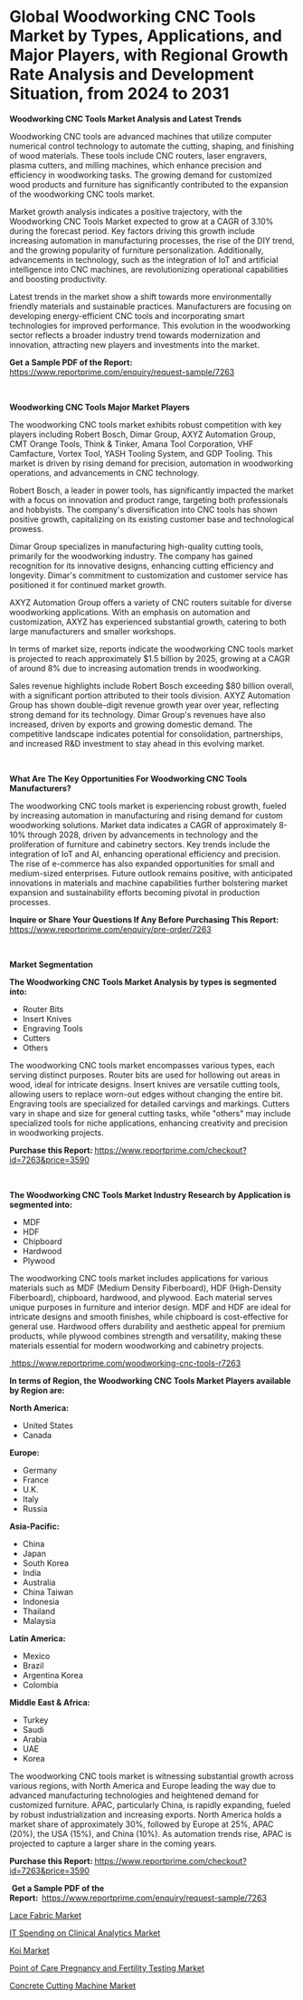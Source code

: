 <p><h1>Global Woodworking CNC Tools Market by Types, Applications, and Major Players, with Regional Growth Rate Analysis and Development Situation, from 2024 to 2031</h1></p><p><strong>Woodworking CNC Tools Market Analysis and Latest Trends</strong></p>
<p><p>Woodworking CNC tools are advanced machines that utilize computer numerical control technology to automate the cutting, shaping, and finishing of wood materials. These tools include CNC routers, laser engravers, plasma cutters, and milling machines, which enhance precision and efficiency in woodworking tasks. The growing demand for customized wood products and furniture has significantly contributed to the expansion of the woodworking CNC tools market.</p><p>Market growth analysis indicates a positive trajectory, with the Woodworking CNC Tools Market expected to grow at a CAGR of 3.10% during the forecast period. Key factors driving this growth include increasing automation in manufacturing processes, the rise of the DIY trend, and the growing popularity of furniture personalization. Additionally, advancements in technology, such as the integration of IoT and artificial intelligence into CNC machines, are revolutionizing operational capabilities and boosting productivity.</p><p>Latest trends in the market show a shift towards more environmentally friendly materials and sustainable practices. Manufacturers are focusing on developing energy-efficient CNC tools and incorporating smart technologies for improved performance. This evolution in the woodworking sector reflects a broader industry trend towards modernization and innovation, attracting new players and investments into the market.</p></p>
<p><strong>Get a Sample PDF of the Report:&nbsp;</strong> <a href="https://www.reportprime.com/enquiry/request-sample/7263?utm_campaign=1119&utm_medium=2&utm_source=Github&utm_content=ia&utm_term=25112024&utm_id=woodworking-cnc-tools">https://www.reportprime.com/enquiry/request-sample/7263</a></p>
<p>&nbsp;</p>
<p><strong>Woodworking CNC Tools Major Market Players</strong></p>
<p><p>The woodworking CNC tools market exhibits robust competition with key players including Robert Bosch, Dimar Group, AXYZ Automation Group, CMT Orange Tools, Think & Tinker, Amana Tool Corporation, VHF Camfacture, Vortex Tool, YASH Tooling System, and GDP Tooling. This market is driven by rising demand for precision, automation in woodworking operations, and advancements in CNC technology.</p><p>Robert Bosch, a leader in power tools, has significantly impacted the market with a focus on innovation and product range, targeting both professionals and hobbyists. The company's diversification into CNC tools has shown positive growth, capitalizing on its existing customer base and technological prowess.</p><p>Dimar Group specializes in manufacturing high-quality cutting tools, primarily for the woodworking industry. The company has gained recognition for its innovative designs, enhancing cutting efficiency and longevity. Dimar's commitment to customization and customer service has positioned it for continued market growth.</p><p>AXYZ Automation Group offers a variety of CNC routers suitable for diverse woodworking applications. With an emphasis on automation and customization, AXYZ has experienced substantial growth, catering to both large manufacturers and smaller workshops.</p><p>In terms of market size, reports indicate the woodworking CNC tools market is projected to reach approximately $1.5 billion by 2025, growing at a CAGR of around 8% due to increasing automation trends in woodworking.</p><p>Sales revenue highlights include Robert Bosch exceeding $80 billion overall, with a significant portion attributed to their tools division. AXYZ Automation Group has shown double-digit revenue growth year over year, reflecting strong demand for its technology. Dimar Group's revenues have also increased, driven by exports and growing domestic demand. The competitive landscape indicates potential for consolidation, partnerships, and increased R&D investment to stay ahead in this evolving market.</p></p>
<p>&nbsp;</p>
<p><strong>What Are The Key Opportunities For Woodworking CNC Tools Manufacturers?</strong></p>
<p><p>The woodworking CNC tools market is experiencing robust growth, fueled by increasing automation in manufacturing and rising demand for custom woodworking solutions. Market data indicates a CAGR of approximately 8-10% through 2028, driven by advancements in technology and the proliferation of furniture and cabinetry sectors. Key trends include the integration of IoT and AI, enhancing operational efficiency and precision. The rise of e-commerce has also expanded opportunities for small and medium-sized enterprises. Future outlook remains positive, with anticipated innovations in materials and machine capabilities further bolstering market expansion and sustainability efforts becoming pivotal in production processes.</p></p>
<p><strong>Inquire or Share Your Questions If Any Before Purchasing This Report:</strong> <a href="https://www.reportprime.com/enquiry/pre-order/7263?utm_campaign=1119&utm_medium=2&utm_source=Github&utm_content=ia&utm_term=25112024&utm_id=woodworking-cnc-tools">https://www.reportprime.com/enquiry/pre-order/7263</a></p>
<p>&nbsp;</p>
<p><strong>Market Segmentation</strong></p>
<p><strong>The Woodworking CNC Tools Market Analysis by types is segmented into:</strong></p>
<p><ul><li>Router Bits</li><li>Insert Knives</li><li>Engraving Tools</li><li>Cutters</li><li>Others</li></ul></p>
<p><p>The woodworking CNC tools market encompasses various types, each serving distinct purposes. Router bits are used for hollowing out areas in wood, ideal for intricate designs. Insert knives are versatile cutting tools, allowing users to replace worn-out edges without changing the entire bit. Engraving tools are specialized for detailed carvings and markings. Cutters vary in shape and size for general cutting tasks, while "others" may include specialized tools for niche applications, enhancing creativity and precision in woodworking projects.</p></p>
<p><strong>Purchase this Report:&nbsp;</strong><a href="https://www.reportprime.com/checkout?id=7263&price=3590&utm_campaign=1119&utm_medium=2&utm_source=Github&utm_content=ia&utm_term=25112024&utm_id=woodworking-cnc-tools">https://www.reportprime.com/checkout?id=7263&price=3590</a></p>
<p>&nbsp;</p>
<p><strong>The Woodworking CNC Tools Market Industry Research by Application is segmented into:</strong></p>
<p><ul><li>MDF</li><li>HDF</li><li>Chipboard</li><li>Hardwood</li><li>Plywood</li></ul></p>
<p><p>The woodworking CNC tools market includes applications for various materials such as MDF (Medium Density Fiberboard), HDF (High-Density Fiberboard), chipboard, hardwood, and plywood. Each material serves unique purposes in furniture and interior design. MDF and HDF are ideal for intricate designs and smooth finishes, while chipboard is cost-effective for general use. Hardwood offers durability and aesthetic appeal for premium products, while plywood combines strength and versatility, making these materials essential for modern woodworking and cabinetry projects.</p></p>
<p><a href="https://www.reportprime.com/woodworking-cnc-tools-r7263?utm_campaign=1119&utm_medium=2&utm_source=Github&utm_content=ia&utm_term=25112024&utm_id=woodworking-cnc-tools">&nbsp;https://www.reportprime.com/woodworking-cnc-tools-r7263</a></p>
<p><strong>In terms of Region, the Woodworking CNC Tools Market Players available by Region are:</strong></p>
<p>
    <p> <strong> North America: </strong>
        <ul>
            <li>United States</li>
            <li>Canada</li>
        </ul>
        </p> 
    <p> <strong> Europe: </strong>
        <ul>
            <li>Germany</li>
            <li>France</li>
            <li>U.K.</li>
            <li>Italy</li>
            <li>Russia</li>
        </ul>
        </p> 
    <p> <strong> Asia-Pacific: </strong>
        <ul>
            <li>China</li>
            <li>Japan</li>
            <li>South Korea</li>
            <li>India</li>
            <li>Australia</li>
            <li>China Taiwan</li>
            <li>Indonesia</li>
            <li>Thailand</li>
            <li>Malaysia</li>
        </ul>
        </p> 
    <p> <strong> Latin America: </strong>
        <ul>
            <li>Mexico</li>
            <li>Brazil</li>
            <li>Argentina Korea</li>
            <li>Colombia</li>
        </ul>
        </p> 
    <p> <strong> Middle East & Africa: </strong>
        <ul>
            <li>Turkey</li>
            <li>Saudi</li>
            <li>Arabia</li>
            <li>UAE</li>
            <li>Korea</li>
        </ul>
    </p>
    </p>
<p><p>The woodworking CNC tools market is witnessing substantial growth across various regions, with North America and Europe leading the way due to advanced manufacturing technologies and heightened demand for customized furniture. APAC, particularly China, is rapidly expanding, fueled by robust industrialization and increasing exports. North America holds a market share of approximately 30%, followed by Europe at 25%, APAC (20%), the USA (15%), and China (10%). As automation trends rise, APAC is projected to capture a larger share in the coming years.</p></p>
<p><strong>Purchase this Report: </strong><a href="https://www.reportprime.com/checkout?id=7263&price=3590&utm_campaign=1119&utm_medium=2&utm_source=Github&utm_content=ia&utm_term=25112024&utm_id=woodworking-cnc-tools">https://www.reportprime.com/checkout?id=7263&price=3590</a></p>
<p>&nbsp;<strong>Get a Sample PDF of the Report:&nbsp;&nbsp;</strong><a href="https://www.reportprime.com/enquiry/request-sample/7263?utm_campaign=1119&utm_medium=2&utm_source=Github&utm_content=ia&utm_term=25112024&utm_id=woodworking-cnc-tools">https://www.reportprime.com/enquiry/request-sample/7263</a></p>
<p><strong></strong></p>
<p><p><a href="https://www.linkedin.com/pulse/global-lace-fabric-market-share-growth-opportunities-growing-w0wle?utm_campaign=1119&utm_medium=2&utm_source=Github&utm_content=ia&utm_term=25112024&utm_id=woodworking-cnc-tools">Lace Fabric Market</a></p><p><a href="https://issuu.com/reportprime-2/docs/it-spending-on-clinical-analytics-m_7fd510a3b1eaec?utm_campaign=1119&utm_medium=2&utm_source=Github&utm_content=ia&utm_term=25112024&utm_id=woodworking-cnc-tools">IT Spending on Clinical Analytics Market</a></p><p><a href="https://www.linkedin.com/pulse/koi-mosaic-piecing-together-global-market-dynamics-2024-2031-xirpc?utm_campaign=1119&utm_medium=2&utm_source=Github&utm_content=ia&utm_term=25112024&utm_id=woodworking-cnc-tools">Koi Market</a></p><p><a href="https://issuu.com/reportprime-2/docs/point-of-care-pregnancy-and-fertili_e9bad998de319f?utm_campaign=1119&utm_medium=2&utm_source=Github&utm_content=ia&utm_term=25112024&utm_id=woodworking-cnc-tools">Point of Care Pregnancy and Fertility Testing Market</a></p><p><a href="https://www.linkedin.com/pulse/concrete-cutting-machine-market-growth-analysis-predicts-expansion-i5lgc?utm_campaign=1119&utm_medium=2&utm_source=Github&utm_content=ia&utm_term=25112024&utm_id=woodworking-cnc-tools">Concrete Cutting Machine Market</a></p></p>